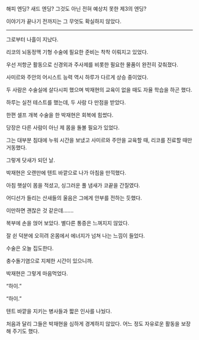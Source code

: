 해피 엔딩? 새드 엔딩? 그것도 아닌 전혀 예상치 못한 제3의 엔딩?

이야기가 끝나기 전까지는 그 무엇도 확실하지 않았다.

* * *

그로부터 나흘이 지났다.

리코의 뇌동정맥 기형 수술에 필요한 준비는 착착 이뤄지고 있었다.

우선 저항군 활동으로 신경외과 주사제를 비롯한 필요한 물품이 완전히 갖춰졌다.

사미르와 주안의 어시스트 능력 역시 하루가 다르게 상승 중이었다.

두 사람은 수술실에 살다시피 했으며 박재현의 교육이 없을 때도 자율 학습을 하곤 했다.

하루는 실전 테스트를 했는데, 두 사람 다 만점을 받았다.

한편 셀프 개복 수술을 한 박재현은 회복에 힘썼다.

당장은 다른 사람이 아닌 제 몸을 돌볼 필요가 있었다.

그는 대부분 침대에 누워 시간을 보냈고 사미르와 주안을 교육할 때, 리코를 진료할 때만 거동했다.

그렇게 닷새가 되던 날.

박재현은 오랜만에 텐트 바깥으로 나가 아침을 만끽했다.

아침 햇살이 몸을 적셨고, 싱그러운 풀 냄새가 코끝을 간질였다.

어디선가 들리는 산새들의 울음은 그에게 안부를 전하는 듯했다.

이만하면 괜찮은 것 같은데…….

복부에 손을 얹어 보았다. 별다른 통증은 느껴지지 않았다.

잘 쉰 덕분에 오히려 온몸에서 에너지가 넘쳐 나는 느낌이 들었다.

수술은 오늘 집도한다.

충수돌기염으로 지체한 시간이 있으니까.

박재현은 그렇게 마음먹었다.

“하이.”

“하이.”

텐트 바깥을 지키는 병사들과 짧은 인사를 나눴다.

처음과 달리 그들은 박재현을 심하게 경계하지 않았다. 어느 정도 자유로운 활동을 보장해 주기도 했다.
